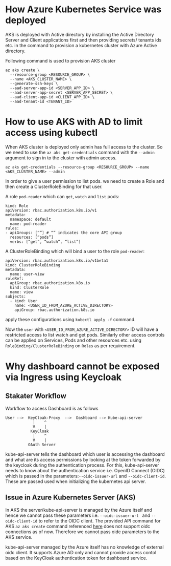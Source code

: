 # How Azure Kubernetes Service was deployed

AKS is deployed with Active directory by installing the Active Directory Server and Client applications first and then providing secrets/ tenants ids etc. in the command to provision a kubernetes cluster with Azure Active directory.

Following command is used to provision AKS cluster
```
az aks create \
  --resource-group <RESOURCE_GROUP> \
  --name <AKS_CLUSTER_NAME> \
  --generate-ssh-keys \
  --aad-server-app-id <SERVER_APP_ID> \
  --aad-server-app-secret <SERVER_APP_SECRET> \
  --aad-client-app-id <CLIENT_APP_ID> \
  --aad-tenant-id <TENANT_ID>
```

# How to use AKS with AD to limit access using kubectl

When AKS cluster is deployed only admin has full access to the cluster. So we need to use the `az aks get-credentials` command with the `--admin` argument to sign in to the cluster with admin access.
```
az aks get-credentials --resource-group <RESOURCE_GROUP> --name <AKS_CLUSTER_NAME> --admin
```

In order to give a user permission to list pods. we need to create a Role and then create a ClusterRoleBinding for that user.

A role `pod-reader` which can `get`, `watch` and `list` pods:
```
kind: Role
apiVersion: rbac.authorization.k8s.io/v1
metadata:
  namespace: default
  name: pod-reader
rules: 
- apiGroups: [“”] # “” indicates the core API group
  resources: [“pods”]
  verbs: [“get”, “watch”, “list”]
```

A ClusterRoleBinding which will bind a user to the role `pod-reader`:
```
apiVersion: rbac.authorization.k8s.io/v1beta1
kind: ClusterRoleBinding
metadata:
  name: user-view
roleRef:
  apiGroup: rbac.authorization.k8s.io
  kind: ClusterRole
  name: view
subjects:
  - kind: User
    name: <USER_ID_FROM_AZURE_ACTIVE_DIRECTORY>
    apiGroup: rbac.authorization.k8s.io
```
apply these configurations using `kubectl apply -f` command.

Now the `user` with `<USER_ID_FROM_AZURE_ACTIVE_DIRECTORY>` ID will have a restricted access to list watch and get pods. Similarly other access controls can be applied on Services, Pods and other resources etc. using `RoleBinding/ClusterRoleBinding` on `Roles` as per requirement.

# Why dashboard cannot be exposed via Ingress using Keycloak

## Stakater Workflow
Workflow to access Dashboard is as follows

```
User -->  KeyCloak-Proxy  -->  Dashboard --> Kube-api-server
            |    ^
            V    |
           KeyCloak
            |    ^
            V    |
          OAuth Server
```

kube-api-server tells the dashboard which user is accessing the dashboard and what are its access permissions by looking at the token forwarded by the keycloak during the authentication process. For this, kube-api-server needs to know about the authentication service i.e. OpenID Connect (OIDC) which is passed in the parameters:`--oidc-issuer-url` and `--oidc-client-id`. These are passed used when initializing the kubernetes api server.

## Issue in Azure Kubernetes Server (AKS)

In AKS the server/kube-api-server is managed by the Azure itself and hence we cannot pass these parameters i.e. `--oidc-issuer-url ` and `--oidc-client-id` to refer to the OIDC client. The provided API command for AKS `az aks create` command referenced [here](https://docs.microsoft.com/en-us/cli/azure/aks?view=azure-cli-latest#az-aks-create) does not support oidc connections as of now. Therefore we cannot pass oidc parameters to the AKS service.

kube-api-server managed by the Azure itself has no knowledge of external oidc client. It supports Azure AD only and cannot provide access contol based on the KeyCloak authentication token for dashboard service.
